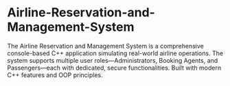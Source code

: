 # Airline-Reservation-and-Management-System
The Airline Reservation and Management System is a comprehensive console-based C++ application simulating real-world airline operations. The system supports multiple user roles—Administrators, Booking Agents, and Passengers—each with dedicated, secure functionalities. Built with modern C++ features and OOP principles.
